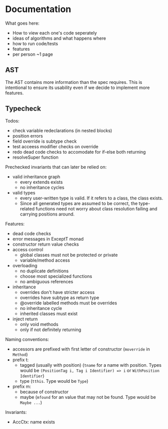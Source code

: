 # Documentation

What goes here:

- How to view each one's code seperately
- ideas of algorithms and what happens where
- how to run code/tests
- features
- per person ~1 page

## AST

The AST contains more information than the spec requires.
This is intentional to ensure its usability even if we decide to implement more features.

## Typecheck

Todos:

- check variable redeclarations (in nested blocks)
- position errors
- field override is subtype check
- test acceess modifier checks on override
- redo dead code checks to accomodate for if-else both returning
- resolveSuper function

Prechecked invariants that can later be relied on:

- valid inheritance graph
  - every extends exists
  - no inheritance cycles
- valid types
  - every user-written type is valid. If it refers to a class, the class exists.
  - Since all generated types are assumed to be correct, the type-related functions need not worry about class resolution failing and carrying positions around.

Features:

- dead code checks
- error messages in ExceptT monad
- constructor return value checks
- access control
  - global classes must not be protected or private
  - variable/method access
- overloading
  - no duplicate definitions
  - choose most specialized functions
  - no ambiguous references
- inheritance
  - overrides don't have stricter access
  - overrides have subtype as return type
  - @override labelled methods must be overrides
  - no inheritance cycle
  - inherited classes must exist
- inject return
  - only void methods
  - only if not definitely returning

Naming conventions:

- accessors are prefixed with first letter of constructor (`moverride` in `Method`)
- prefix t:
  - tagged (usually with position) (`tname` for a name with position. Types would be `(PositionTag i, Tag i Identifier) => i` or `WithPosition Identifier`)
  - type (`tthis`. Type would be `Type`)
- prefix m:
  - because of constructor
  - maybe (`mfound` for an value that may not be found. Type would be `Maybe ...`)

Invariants:

- AccCtx: name exists
